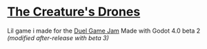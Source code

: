 # [The Creature's Drones](https://flooferland.itch.io/the-creatures-drones)

Lil game i made for the [Duel Game Jam](https://itch.io/jam/duel-game-jam)
Made with Godot 4.0 beta 2 *(modified after-release with beta 3)*
